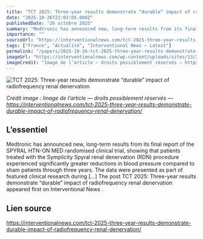 ```yaml
---
title: "TCT 2025: Three-year results demonstrate “durable” impact of radiofrequency renal denervation"
date: "2025-10-26T22:03:05.000Z"
publishedDate: "26 octobre 2025"
summary: "Medtronic has announced new, long-term results from its final report of the SPYRAL HTN-ON MED randomised clinical trial, showing that patients treated with the Symplicity Spyral renal denervation (RDN) procedure experienced significantly greater reductions in blood pressure compared to sham patients through three years. The data were presented as part of featured clinical research during [&#8230;] The post TCT 2025: Three-year results demonstrate “durable” impact of radiofrequency renal denervation appeared first on Interventional News ."
importance: ""
sourceUrl: "https://interventionalnews.com/tct-2025-three-year-results-demonstrate-durable-impact-of-radiofrequency-renal-denervation/"
tags: ["France", "Actualité", "Interventional News — Latest"]
permalink: "/papers/2025-10-26-tct-2025-three-year-results-demonstrate-durable-impact-of-radiofrequency-renal-denervation"
imageUrl: "https://interventionalnews.com/wp-content/uploads/sites/13/2025/10/IMG_6264-scaled.jpeg"
imageCredit: "Image de l’article — droits possiblement réservés — https://interventionalnews.com/tct-2025-three-year-results-demonstrate-durable-impact-of-radiofrequency-renal-denervation/"
---
```


![TCT 2025: Three-year results demonstrate “durable” impact of radiofrequency renal denervation](https://interventionalnews.com/wp-content/uploads/sites/13/2025/10/IMG_6264-scaled.jpeg)

*Crédit image : Image de l’article — droits possiblement réservés — https://interventionalnews.com/tct-2025-three-year-results-demonstrate-durable-impact-of-radiofrequency-renal-denervation/*

## L’essentiel

Medtronic has announced new, long-term results from its final report of the SPYRAL HTN-ON MED randomised clinical trial, showing that patients treated with the Symplicity Spyral renal denervation (RDN) procedure experienced significantly greater reductions in blood pressure compared to sham patients through three years. The data were presented as part of featured clinical research during [&#8230;] The post TCT 2025: Three-year results demonstrate “durable” impact of radiofrequency renal denervation appeared first on Interventional News .

## Lien source

https://interventionalnews.com/tct-2025-three-year-results-demonstrate-durable-impact-of-radiofrequency-renal-denervation/
